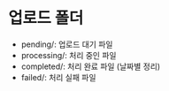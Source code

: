 # 업로드 폴더
- pending/: 업로드 대기 파일
- processing/: 처리 중인 파일
- completed/: 처리 완료 파일 (날짜별 정리)
- failed/: 처리 실패 파일
